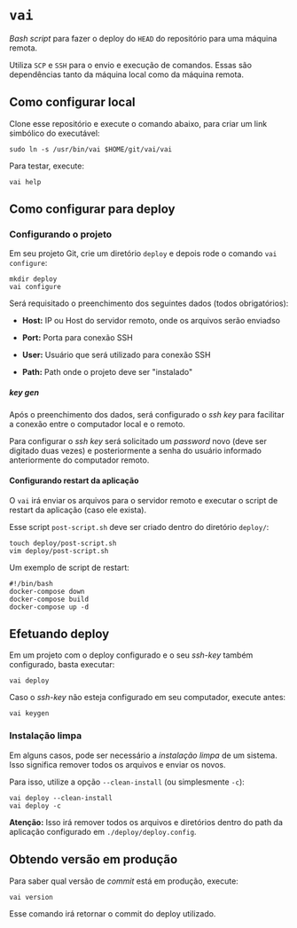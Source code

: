 # `vai`

_Bash script_ para fazer o deploy do `HEAD` do repositório para uma máquina remota.

Utiliza `SCP` e `SSH` para o envio e execução de comandos. Essas são dependências tanto da máquina
local como da máquina remota.

## Como configurar local

Clone esse repositório e execute o comando abaixo, para criar um link simbólico do executável:

    sudo ln -s /usr/bin/vai $HOME/git/vai/vai

Para testar, execute:

    vai help

## Como configurar para deploy

### Configurando o projeto

Em seu projeto Git, crie um diretório `deploy` e depois rode o comando `vai configure`:

    mkdir deploy
    vai configure

Será requisitado o preenchimento dos seguintes dados (todos obrigatórios):

* **Host:** IP ou Host do servidor remoto, onde os arquivos serão enviadso

* **Port:** Porta para conexão SSH

* **User:** Usuário que será utilizado para conexão SSH

* **Path:** Path onde o projeto deve ser "instalado"

##### _key gen_

Após o preenchimento dos dados, será configurado o _ssh key_ para facilitar a conexão entre o computador local e o remoto.

Para configurar o _ssh key_ será solicitado um _password_ novo (deve ser digitado duas vezes) e posteriormente a senha do usuário informado anteriormente do computador remoto.

#### Configurando restart da aplicação

O `vai` irá enviar os arquivos para o servidor remoto e executar o script de restart da aplicação (caso ele exista).

Esse script `post-script.sh` deve ser criado dentro do diretório `deploy/`:

    touch deploy/post-script.sh
    vim deploy/post-script.sh

Um exemplo de script de restart:

    #!/bin/bash
    docker-compose down
    docker-compose build
    docker-compose up -d

## Efetuando deploy

Em um projeto com o deploy configurado e o seu _ssh-key_ também configurado, basta executar:

    vai deploy

Caso o _ssh-key_ não esteja configurado em seu computador, execute antes:

    vai keygen

### Instalação limpa

Em alguns casos, pode ser necessário a _instalação limpa_ de um sistema. Isso significa remover todos os arquivos 
e enviar os novos.

Para isso, utilize a opção `--clean-install` (ou simplesmente `-c`):

    vai deploy --clean-install
    vai deploy -c

**Atenção:** Isso irá remover todos os arquivos e diretórios dentro do path da aplicação configurado em `./deploy/deploy.config`.

## Obtendo versão em produção

Para saber qual versão de _commit_ está em produção, execute:

    vai version

Esse comando irá retornar o commit do deploy utilizado.